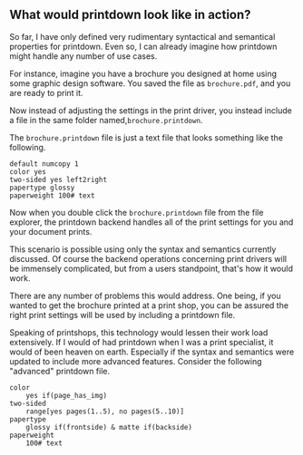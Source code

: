 ## What would printdown look like in action?

So far, I have only defined very rudimentary syntactical and semantical properties for printdown. Even so, I can already imagine how printdown might handle any number of use cases. 

For instance, imagine you have a brochure you designed at home using some graphic design software.  You saved the file as `brochure.pdf`, and you are ready to print it.

Now instead of adjusting the settings in the print driver, you instead include a file in the same folder named,`brochure.printdown`. 

The `brochure.printdown` file is just a text file that looks something like the following. 

```
default numcopy 1
color yes
two-sided yes left2right
papertype glossy
paperweight 100# text
```

Now when you double click the `brochure.printdown` file from the file explorer, the printdown backend handles all of the print settings for you and your document prints. 

This scenario is possible using only the syntax and semantics currently discussed. Of course the backend operations concerning print drivers will be immensely complicated, but from a users standpoint, that's how it would work. 

There are any number of problems this would address. One being, if you wanted to get the brochure printed at a print shop, you can be assured the right print settings will be used by including a printdown file. 

Speaking of printshops, this technology would lessen their work load extensively. If I would of had printdown when I was a print specialist, it would of been heaven on earth. Especially if the syntax and semantics were updated to include more advanced features. Consider the following "advanced" printdown file. 

```
color 
    yes if(page_has_img)
two-sided 
    range[yes pages(1..5), no pages(5..10)]
papertype 
    glossy if(frontside) & matte if(backside)
paperweight 
    100# text
```


